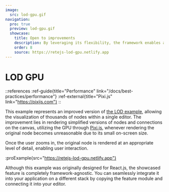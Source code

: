 ```yaml
---
image:
  src: lod-gpu.gif
navigation:
  pro: true
  preview: lod-gpu.gif
  showcase:
    title: Open to improvements
    description: By leveraging its flexibility, the framework enables additional optimizations for achieving exceptional performance
    order: 8
    source: https://retejs-lod-gpu.netlify.app
---
```


# LOD GPU

::references
:ref-guide{title="Performance" link="/docs/best-practices/performance"}
:ref-external{title="Pixi.js" link="https://pixijs.com"}
::

This example represents an improved version of [the LOD example](/examples/lod), allowing the visualization of thousands of nodes within a single editor. The improvement lies in rendering simplified versions of nodes and connections on the canvas, utilizing the GPU through [Pixi.js](https://pixijs.com), whenever rendering the original node becomes unreasonable due to its small on-screen size.

Once the user zooms in, the original node is rendered at an appropriate level of detail, enabling user interaction.

:proExample{src="https://retejs-lod-gpu.netlify.app"}

Although this example was originally designed for React.js, the showcased feature is completely framework-agnostic. You can seamlessly integrate it into your application on a different stack by copying the feature module and connecting it into your editor.
